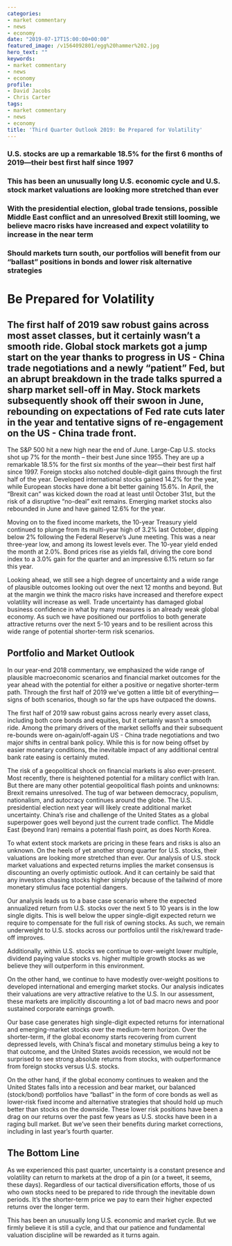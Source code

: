 ```yaml
---
categories:
- market commentary
- news
- economy
date: "2019-07-17T15:00:00+00:00"
featured_image: /v1564092801/egg%20hammer%202.jpg
hero_text: ""
keywords:
- market commentary
- news
- economy
profile:
- David Jacobs
- Chris Carter
tags:
- market commentary
- news
- economy
title: 'Third Quarter Outlook 2019: Be Prepared for Volatility'
---
```

### U.S. stocks are up a remarkable 18.5% for the first 6 months of 2019—their best first half since 1997

### This has been an unusually long U.S. economic cycle and U.S. stock market valuations are looking more stretched than ever

### With the presidential election, global trade tensions, possible Middle East conflict and an unresolved Brexit still looming, we believe macro risks have increased and expect volatility to increase in the near term

### Should markets turn south, our portfolios will benefit from our “ballast” positions in bonds and lower risk alternative strategies

# Be Prepared for Volatility

## The first half of 2019 saw robust gains across most asset classes, but it certainly wasn’t a smooth ride. Global stock markets got a jump start on the year thanks to progress in US - China trade negotiations and a newly “patient” Fed, but an abrupt breakdown in the trade talks spurred a sharp market sell-off in May. Stock markets subsequently shook off their swoon in June, rebounding on expectations of Fed rate cuts later in the year and tentative signs of re-engagement on the US - China trade front.

The S&P 500 hit a new high near the end of June. Large-Cap U.S. stocks shot up 7% for the month – their best June since 1955. They are up a remarkable 18.5% for the first six months of the year—their best first half since 1997. Foreign stocks also notched double-digit gains through the first half of the year. Developed international stocks gained 14.2% for the year, while European stocks have done a bit better gaining 15.6%. In April, the “Brexit can” was kicked down the road at least until October 31st, but the risk of a disruptive “no-deal” exit remains. Emerging market stocks also rebounded in June and have gained 12.6% for the year.

Moving on to the fixed income markets, the 10-year Treasury yield continued to plunge from its multi-year high of 3.2% last October, dipping below 2% following the Federal Reserve’s June meeting. This was a near three-year low, and among its lowest levels ever. The 10-year yield ended the month at 2.0%. Bond prices rise as yields fall, driving the core bond index to a 3.0% gain for the quarter and an impressive 6.1% return so far this year.

Looking ahead, we still see a high degree of uncertainty and a wide range of plausible outcomes looking out over the next 12 months and beyond. But at the margin we think the macro risks have increased and therefore expect volatility will increase as well. Trade uncertainty has damaged global business confidence in what by many measures is an already weak global economy. As such we have positioned our portfolios to both generate attractive returns over the next 5-10 years and to be resilient across this wide range of potential shorter-term risk scenarios.

## Portfolio and Market Outlook

In our year-end 2018 commentary, we emphasized the wide range of plausible macroeconomic scenarios and financial market outcomes for the year ahead with the potential for either a positive or negative shorter-term path. Through the first half of 2019 we’ve gotten a little bit of everything—signs of both scenarios, though so far the ups have outpaced the downs.

The first half of 2019 saw robust gains across nearly every asset class, including both core bonds and equities, but it certainly wasn’t a smooth ride. Among the primary drivers of the market selloffs and their subsequent re-bounds were on-again/off-again US - China trade negotiations and two major shifts in central bank policy. While this is for now being offset by easier monetary conditions, the inevitable impact of any additional central bank rate easing is certainly muted.

The risk of a geopolitical shock on financial markets is also ever-present. Most recently, there is heightened potential for a military conflict with Iran. But there are many other potential geopolitical flash points and unknowns: Brexit remains unresolved. The tug of war between democracy, populism, nationalism, and autocracy continues around the globe. The U.S. presidential election next year will likely create additional market uncertainty. China’s rise and challenge of the United States as a global superpower goes well beyond just the current trade conflict. The Middle East (beyond Iran) remains a potential flash point, as does North Korea.

To what extent stock markets are pricing in these fears and risks is also an unknown. On the heels of yet another strong quarter for U.S. stocks, their valuations are looking more stretched than ever. Our analysis of U.S. stock market valuations and expected returns implies the market consensus is discounting an overly optimistic outlook. And it can certainly be said that any investors chasing stocks higher simply because of the tailwind of more monetary stimulus face potential dangers.

Our analysis leads us to a base case scenario where the expected annualized return from U.S. stocks over the next 5 to 10 years is in the low single digits. This is well below the upper single-digit expected return we require to compensate for the full risk of owning stocks. As such, we remain underweight to U.S. stocks across our portfolios until the risk/reward trade-off improves.

Additionally, within U.S. stocks we continue to over-weight lower multiple, dividend paying value stocks vs. higher multiple growth stocks as we believe they will outperform in this environment.

On the other hand, we continue to have modestly over-weight positions to developed international and emerging market stocks. Our analysis indicates their valuations are very attractive relative to the U.S. In our assessment, these markets are implicitly discounting a lot of bad macro news and poor sustained corporate earnings growth.

Our base case generates high single-digit expected returns for international and emerging-market stocks over the medium-term horizon. Over the shorter-term, if the global economy starts recovering from current depressed levels, with China’s fiscal and monetary stimulus being a key to that outcome, and the United States avoids recession, we would not be surprised to see strong absolute returns from stocks, with outperformance from foreign stocks versus U.S. stocks.

On the other hand, if the global economy continues to weaken and the United States falls into a recession and bear market, our balanced (stock/bond) portfolios have “ballast” in the form of core bonds as well as lower-risk fixed income and alternative strategies that should hold up much better than stocks on the downside. These lower risk positions have been a drag on our returns over the past few years as U.S. stocks have been in a raging bull market. But we’ve seen their benefits during market corrections, including in last year’s fourth quarter.

## The Bottom Line

As we experienced this past quarter, uncertainty is a constant presence and volatility can return to markets at the drop of a pin (or a tweet, it seems, these days). Regardless of our tactical diversification efforts, those of us who own stocks need to be prepared to ride through the inevitable down periods. It’s the shorter-term price we pay to earn their higher expected returns over the longer term.

This has been an unusually long U.S. economic and market cycle. But we firmly believe it is still a cycle, and that our patience and fundamental valuation discipline will be rewarded as it turns again.